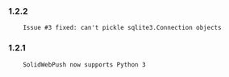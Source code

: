 ### 1.2.2
````
	Issue #3 fixed: can't pickle sqlite3.Connection objects
```` 

### 1.2.1
````
	SolidWebPush now supports Python 3
```` 

